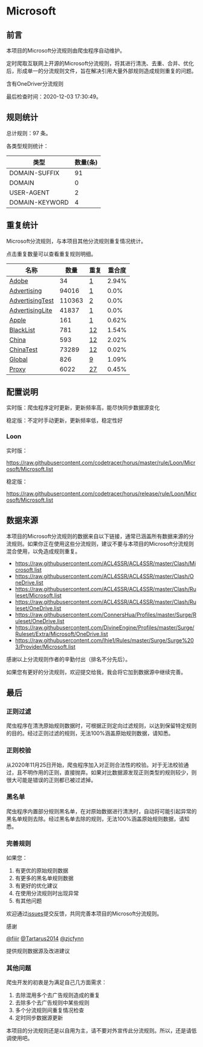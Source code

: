 # Microsoft

## 前言

本项目的Microsoft分流规则由爬虫程序自动维护。

定时爬取互联网上开源的Microsoft分流规则，将其进行清洗、去重、合并、优化后，形成单一的分流规则文件，旨在解决引用大量外部规则造成规则重复的问题。

含有OneDriver分流规则



最后检查时间：2020-12-03 17:30:49。

## 规则统计

总计规则：97 条。

各类型规则统计：

| 类型 | 数量(条) |
| ---- | ---- |
| DOMAIN-SUFFIX | 91 |
| DOMAIN | 0 |
| USER-AGENT | 2 |
| DOMAIN-KEYWORD | 4 |
## 重复统计

Microsoft分流规则，与本项目其他分流规则重复情况统计。

点击重复数量可以查看重复规则明细。

| 名称 | 数量 | 重复 | 重合度 |
| ---- | ---- | ---- | ------ |
|  [Adobe](https://github.com/codetracer/horus/tree/master/rule/Loon/Adobe)    | 34   | [1](https://github.com/codetracer/horus/tree/master/rule/Loon/Microsoft/Repeat.list)   |   2.94% |
|  [Advertising](https://github.com/codetracer/horus/tree/master/rule/Loon/Advertising)    | 94016   | [1](https://github.com/codetracer/horus/tree/master/rule/Loon/Microsoft/Repeat.list)   |   0.0% |
|  [AdvertisingTest](https://github.com/codetracer/horus/tree/master/rule/Loon/AdvertisingTest)    | 110363   | [2](https://github.com/codetracer/horus/tree/master/rule/Loon/Microsoft/Repeat.list)   |   0.0% |
|  [AdvertisingLite](https://github.com/codetracer/horus/tree/master/rule/Loon/AdvertisingLite)    | 41837   | [1](https://github.com/codetracer/horus/tree/master/rule/Loon/Microsoft/Repeat.list)   |   0.0% |
|  [Apple](https://github.com/codetracer/horus/tree/master/rule/Loon/Apple)    | 161   | [1](https://github.com/codetracer/horus/tree/master/rule/Loon/Microsoft/Repeat.list)   |   0.62% |
|  [BlackList](https://github.com/codetracer/horus/tree/master/rule/Loon/BlackList)    | 781   | [12](https://github.com/codetracer/horus/tree/master/rule/Loon/Microsoft/Repeat.list)   |   1.54% |
|  [China](https://github.com/codetracer/horus/tree/master/rule/Loon/China)    | 593   | [12](https://github.com/codetracer/horus/tree/master/rule/Loon/Microsoft/Repeat.list)   |   2.02% |
|  [ChinaTest](https://github.com/codetracer/horus/tree/master/rule/Loon/ChinaTest)    | 73289   | [12](https://github.com/codetracer/horus/tree/master/rule/Loon/Microsoft/Repeat.list)   |   0.02% |
|  [Global](https://github.com/codetracer/horus/tree/master/rule/Loon/Global)    | 826   | [9](https://github.com/codetracer/horus/tree/master/rule/Loon/Microsoft/Repeat.list)   |   1.09% |
|  [Proxy](https://github.com/codetracer/horus/tree/master/rule/Loon/Proxy)    | 6022   | [27](https://github.com/codetracer/horus/tree/master/rule/Loon/Microsoft/Repeat.list)   |   0.45% |
## 配置说明

实时版：爬虫程序定时更新，更新频率高，能尽快同步数据源变化

稳定版：不定时手动更新，更新频率低，稳定性好

### Loon 
实时版：

https://raw.githubusercontent.com/codetracer/horus/master/rule/Loon/Microsoft/Microsoft.list

稳定版：

https://raw.githubusercontent.com/codetracer/horus/release/rule/Loon/Microsoft/Microsoft.list

## 数据来源

本项目的Microsoft分流规则的数据来自以下链接，通常已涵盖所有数据来源的分流规则。如果你正在使用这些分流规则，建议不要与本项目的Microsoft分流规则混合使用，以免造成规则重复。

- https://raw.githubusercontent.com/ACL4SSR/ACL4SSR/master/Clash/Microsoft.list
- https://raw.githubusercontent.com/ACL4SSR/ACL4SSR/master/Clash/OneDrive.list
- https://raw.githubusercontent.com/ACL4SSR/ACL4SSR/master/Clash/Ruleset/Microsoft.list
- https://raw.githubusercontent.com/ACL4SSR/ACL4SSR/master/Clash/Ruleset/OneDrive.list
- https://raw.githubusercontent.com/ConnersHua/Profiles/master/Surge/Ruleset/OneDrive.list
- https://raw.githubusercontent.com/DivineEngine/Profiles/master/Surge/Ruleset/Extra/Microsoft/OneDrive.list
- https://raw.githubusercontent.com/lhie1/Rules/master/Surge/Surge%203/Provider/Microsoft.list


感谢以上分流规则作者的辛勤付出（排名不分先后）。

如果您有更好的分流规则，欢迎提交给我，我会将它加到数据源中继续完善。

## 最后

### 正则过滤

爬虫程序在清洗原始规则数据时，可根据正则定向过滤规则，以达到保留特定规则的目的。经过正则过滤的规则，无法100%涵盖原始规则数据，请知悉。

### 正则校验

从2020年11月25日开始，爬虫程序加入对正则合法性的校验。对于无法校验通过，且不明作用的正则，直接抛弃。如果对比数据源发现正则类型的规则较少，则很大可能是错误的正则都已被过滤掉。

### 黑名单

爬虫程序内置部分规则黑名单，在对原始数据进行清洗时，自动将可能引起异常的黑名单规则去除。经过黑名单去除的规则，无法100%涵盖原始规则数据，请知悉。

### 完善规则

如果您：

1. 有更优的原始规则数据
2. 有更多的黑名单规则数据
3. 有更好的优化建议
4. 在使用分流规则时出现异常
5. 有其他问题

欢迎通过[issues](https://github.com/codetracer/horus/issues/new)提交反馈，共同完善本项目的Microsoft分流规则。

感谢

[@fiiir](https://github.com/fiiir) [@Tartarus2014](https://github.com/Tartarus2014) [@zjcfynn](https://github.com/zjcfynn) 

提供规则数据源及改进建议

### 其他问题

爬虫开发的初衷是为满足自己几方面需求：

1. 去除混用多个去广告规则造成的重复
2. 去除多个去广告规则中某些规则
3. 多个分流规则间重复情况检查
4. 定时同步数据源更新

本项目的分流规则还是以自用为主，请不要对外宣传此分流规则。所以，还是请低调使用吧。
